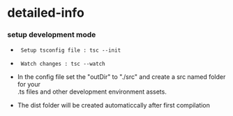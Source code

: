 # detailed-info
### setup development mode
 *      Setup tsconfig file : tsc --init
 *      Watch changes : tsc --watch
  
 *  In the config file set the "outDir" to 
      "./src"
    and create a src named folder for  your  
    .ts   files and other development environment assets.
 
 * The dist folder will be created 
   automaticcally after first 
   compilation